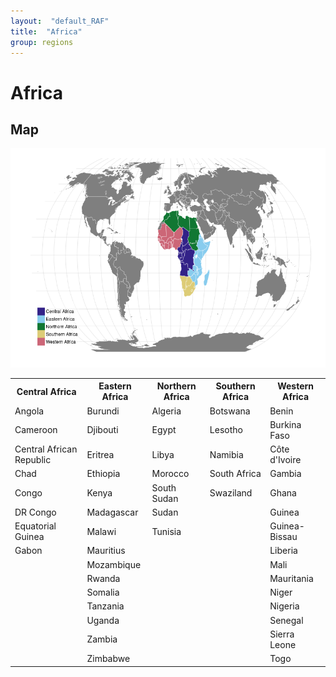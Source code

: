 ```yaml
---
layout:  "default_RAF"
title:  "Africa"
group: regions
---
```


#  Africa

## Map

![plot of chunk overview](figure/overview-1.png) 


<!-- html table generated in R 3.2.2 by xtable 1.7-4 package -->
<!-- Fri Oct 30 13:15:42 2015 -->
<table class="table table-striped table-hover">
<tr> <th> Central Africa </th> <th> Eastern Africa </th> <th> Northern Africa </th> <th> Southern Africa </th> <th> Western Africa </th>  </tr>
 <tr> <td> Angola </td> <td> Burundi </td> <td> Algeria </td> <td> Botswana </td> <td> Benin </td> </tr>
  <tr> <td> Cameroon </td> <td> Djibouti </td> <td> Egypt </td> <td> Lesotho </td> <td> Burkina Faso </td> </tr>
  <tr> <td> Central African
Republic </td> <td> Eritrea </td> <td> Libya </td> <td> Namibia </td> <td> Côte d'Ivoire </td> </tr>
  <tr> <td> Chad </td> <td> Ethiopia </td> <td> Morocco </td> <td> South Africa </td> <td> Gambia </td> </tr>
  <tr> <td> Congo </td> <td> Kenya </td> <td> South Sudan </td> <td> Swaziland </td> <td> Ghana </td> </tr>
  <tr> <td> DR Congo </td> <td> Madagascar </td> <td> Sudan </td> <td>  </td> <td> Guinea </td> </tr>
  <tr> <td> Equatorial Guinea </td> <td> Malawi </td> <td> Tunisia </td> <td>  </td> <td> Guinea-Bissau </td> </tr>
  <tr> <td> Gabon </td> <td> Mauritius </td> <td>  </td> <td>  </td> <td> Liberia </td> </tr>
  <tr> <td>  </td> <td> Mozambique </td> <td>  </td> <td>  </td> <td> Mali </td> </tr>
  <tr> <td>  </td> <td> Rwanda </td> <td>  </td> <td>  </td> <td> Mauritania </td> </tr>
  <tr> <td>  </td> <td> Somalia </td> <td>  </td> <td>  </td> <td> Niger </td> </tr>
  <tr> <td>  </td> <td> Tanzania </td> <td>  </td> <td>  </td> <td> Nigeria </td> </tr>
  <tr> <td>  </td> <td> Uganda </td> <td>  </td> <td>  </td> <td> Senegal </td> </tr>
  <tr> <td>  </td> <td> Zambia </td> <td>  </td> <td>  </td> <td> Sierra Leone </td> </tr>
  <tr> <td>  </td> <td> Zimbabwe </td> <td>  </td> <td>  </td> <td> Togo </td> </tr>
  </table>



